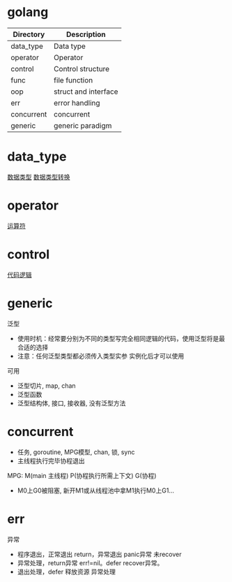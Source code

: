 # golang
|Directory|Description|
|---|---|
|data_type|Data type|
|operator|Operator|
|control|Control structure|
|func|file function|
|oop|struct and interface|
|err|error handling|
|concurrent|concurrent|
|generic|generic paradigm|
# data_type
[数据类型](https://blog.csdn.net/baidu_35805755/article/details/128961290)
[数据类型转换](https://blog.csdn.net/baidu_35805755/article/details/128966050)
# operator
[运算符](https://blog.csdn.net/baidu_35805755/article/details/128993879)
# control
[代码逻辑](https://blog.csdn.net/baidu_35805755/article/details/129196215)
# generic
泛型
- 使用时机：经常要分别为不同的类型写完全相同逻辑的代码，使用泛型将是最合适的选择
- 注意：任何泛型类型都必须传入类型实参 实例化后才可以使用

可用
- 泛型切片, map, chan
- 泛型函数
- 泛型结构体, 接口, 接收器, 没有泛型方法
# concurrent
- 任务, goroutine, MPG模型, chan, 锁, sync
- 主线程执行完毕协程退出

MPG: M(main 主线程) P(协程执行所需上下文) G(协程)
- M0上G0被阻塞, 新开M1或从线程池中拿M1执行M0上G1...

# err
异常
- 程序退出，正常退出 return，异常退出 panic异常 未recover
- 异常处理，return异常 err!=nil。defer recover异常。
- 退出处理，defer 释放资源 异常处理